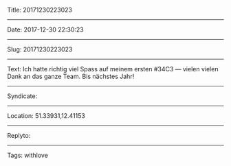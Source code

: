 Title: 20171230223023

----

Date: 2017-12-30 22:30:23

----

Slug: 20171230223023

----

Text: Ich hatte richtig viel Spass auf meinem ersten #34C3 — vielen vielen Dank an das  ganze Team. Bis nächstes Jahr!

----

Syndicate: 

----

Location: 51.33931,12.41153

----

Replyto: 

----

Tags: withlove